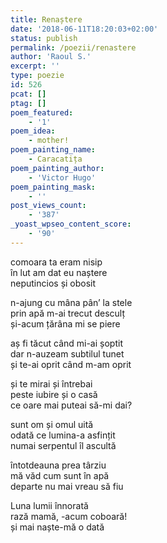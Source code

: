```yaml
---
title: Renaștere
date: '2018-06-11T18:20:03+02:00'
status: publish
permalink: /poezii/renastere
author: 'Raoul S.'
excerpt: ''
type: poezie
id: 526
pcat: []
ptag: []
poem_featured:
    - '1'
poem_idea:
    - mother!
poem_painting_name:
    - Caracatița
poem_painting_author:
    - 'Victor Hugo'
poem_painting_mask:
    - ''
post_views_count:
    - '387'
_yoast_wpseo_content_score:
    - '90'
---
```

comoara ta eram nisip  
în lut am dat eu naștere  
neputincios și obosit

n-ajung cu mâna pân’ la stele  
prin apă m-ai trecut desculț  
și-acum țărâna mi se piere

aș fi tăcut când mi-ai șoptit  
dar n-auzeam subtilul tunet  
și te-ai oprit când m-am oprit

și te mirai și întrebai  
peste iubire și o casă  
ce oare mai puteai să-mi dai?

sunt om și omul uită  
odată ce lumina-a asfințit  
numai serpentul îl ascultă

întotdeauna prea târziu  
mă văd cum sunt în apă  
departe nu mai vreau să fiu

Luna lumii înnorată  
rază mamă, -acum coboară!  
și mai naște-mă o dată